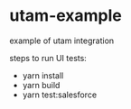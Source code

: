 # utam-example
example of utam integration

steps to run UI tests:
- yarn install
- yarn build
- yarn test:salesforce
